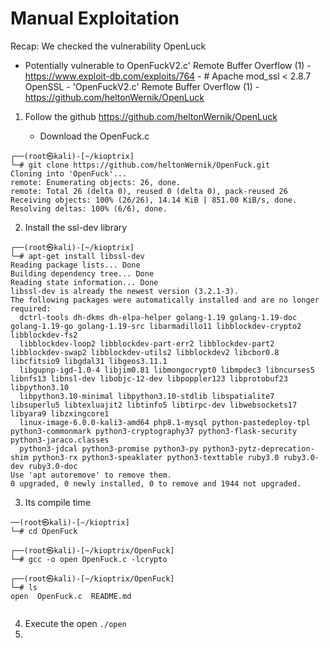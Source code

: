 
# Manual Exploitation

Recap: We checked the vulnerability OpenLuck

- Potentially vulnerable to OpenFuckV2.c' Remote Buffer Overflow (1)
		- https://www.exploit-db.com/exploits/764 - # Apache mod_ssl < 2.8.7 OpenSSL - 'OpenFuckV2.c' Remote Buffer Overflow (1)
		- https://github.com/heltonWernik/OpenLuck

1. Follow the github https://github.com/heltonWernik/OpenLuck

	- Download the OpenFuck.c
```
┌──(root㉿kali)-[~/kioptrix]
└─# git clone https://github.com/heltonWernik/OpenFuck.git
Cloning into 'OpenFuck'...
remote: Enumerating objects: 26, done.
remote: Total 26 (delta 0), reused 0 (delta 0), pack-reused 26
Receiving objects: 100% (26/26), 14.14 KiB | 851.00 KiB/s, done.
Resolving deltas: 100% (6/6), done.

```

2. Install the ssl-dev library
```
┌──(root㉿kali)-[~/kioptrix]
└─# apt-get install libssl-dev
Reading package lists... Done
Building dependency tree... Done
Reading state information... Done
libssl-dev is already the newest version (3.2.1-3).
The following packages were automatically installed and are no longer required:
  dctrl-tools dh-dkms dh-elpa-helper golang-1.19 golang-1.19-doc golang-1.19-go golang-1.19-src libarmadillo11 libblockdev-crypto2 libblockdev-fs2
  libblockdev-loop2 libblockdev-part-err2 libblockdev-part2 libblockdev-swap2 libblockdev-utils2 libblockdev2 libcbor0.8 libcfitsio9 libgdal31 libgeos3.11.1
  libgupnp-igd-1.0-4 libjim0.81 libmongocrypt0 libmpdec3 libncurses5 libnfs13 libnsl-dev libobjc-12-dev libpoppler123 libprotobuf23 libpython3.10
  libpython3.10-minimal libpython3.10-stdlib libspatialite7 libsuperlu5 libtexluajit2 libtinfo5 libtirpc-dev libwebsockets17 libyara9 libzxingcore1
  linux-image-6.0.0-kali3-amd64 php8.1-mysql python-pastedeploy-tpl python3-commonmark python3-cryptography37 python3-flask-security python3-jaraco.classes
  python3-jdcal python3-promise python3-py python3-pytz-deprecation-shim python3-rx python3-speaklater python3-texttable ruby3.0 ruby3.0-dev ruby3.0-doc
Use 'apt autoremove' to remove them.
0 upgraded, 0 newly installed, 0 to remove and 1944 not upgraded.
```


3. Its compile time

```
──(root㉿kali)-[~/kioptrix]
└─# cd OpenFuck 

┌──(root㉿kali)-[~/kioptrix/OpenFuck]
└─# gcc -o open OpenFuck.c -lcrypto    

┌──(root㉿kali)-[~/kioptrix/OpenFuck]
└─# ls
open  OpenFuck.c  README.md


```

4. Execute the open `./open`
5. 